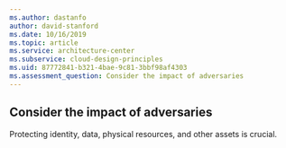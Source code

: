 ```yaml
---
ms.author: dastanfo
author: david-stanford
ms.date: 10/16/2019
ms.topic: article
ms.service: architecture-center
ms.subservice: cloud-design-principles
ms.uid: 87772841-b321-4bae-9c81-3bbf98af4303
ms.assessment_question: Consider the impact of adversaries
---
```

## Consider the impact of adversaries

Protecting identity, data, physical resources, and other assets is crucial.
